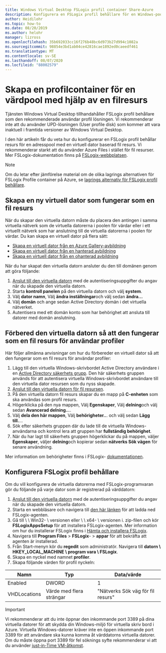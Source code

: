 ```yaml
---
title: Windows Virtual Desktop FSLogix profil container Share-Azure
description: Konfigurera en FSLogix profil behållare för en Windows-pool för virtuella skriv bord med en virtuell dator baserad fil resurs.
author: Heidilohr
ms.topic: how-to
ms.date: 08/20/2019
ms.author: helohr
manager: lizross
ms.openlocfilehash: 35b692033cc16f276b48bc6d973b27d994c1082a
ms.sourcegitcommit: 98854e3bd1ab04ce42816cae1892ed0caeedf461
ms.translationtype: MT
ms.contentlocale: sv-SE
ms.lasthandoff: 08/07/2020
ms.locfileid: "88002579"
---
```

# <a name="create-a-profile-container-for-a-host-pool-using-a-file-share"></a>Skapa en profilcontainer för en värdpool med hjälp av en filresurs

Tjänsten Windows Virtual Desktop tillhandahåller FSLogix profil behållare som den rekommenderade användar profil lösningen. Vi rekommenderar inte att du använder UPD-lösningen (User profile disk) som kommer att vara inaktuell i framtida versioner av Windows Virtual Desktop.

I den här artikeln får du veta hur du konfigurerar en FSLogix profil behållar resurs för en adresspool med en virtuell dator baserad fil resurs. Vi rekommenderar starkt att du använder Azure Files i stället för fil resurser. Mer FSLogix-dokumentation finns på [FSLogix-webbplatsen](https://docs.fslogix.com/).

>[!NOTE]
>Om du letar efter jämförelse material om de olika lagrings alternativen för FSLogix Profile container på Azure, se [lagrings alternativ för FSLogix profil behållare](store-fslogix-profile.md).

## <a name="create-a-new-virtual-machine-that-will-act-as-a-file-share"></a>Skapa en ny virtuell dator som fungerar som en fil resurs

När du skapar den virtuella datorn måste du placera den antingen i samma virtuella nätverk som de virtuella datorerna i poolen för värdar eller i ett virtuellt nätverk som har anslutning till de virtuella datorerna i poolen för värdar. Du kan skapa en virtuell dator på flera sätt:

- [Skapa en virtuell dator från en Azure Gallery-avbildning](../virtual-machines/windows/quick-create-portal.md#create-virtual-machine)
- [Skapa en virtuell dator från en hanterad avbildning](../virtual-machines/windows/create-vm-generalized-managed.md)
- [Skapa en virtuell dator från en ohanterad avbildning](https://github.com/Azure/azure-quickstart-templates/tree/master/101-vm-from-user-image)

När du har skapat den virtuella datorn ansluter du den till domänen genom att göra följande:

1. [Anslut till den virtuella datorn](../virtual-machines/windows/quick-create-portal.md#connect-to-virtual-machine) med de autentiseringsuppgifter du angav när du skapade den virtuella datorn.
2. Starta **kontroll panelen** på den virtuella datorn och välj **system**.
3. Välj **dator namn**, Välj **ändra inställningar**och välj sedan **ändra...**
4. Välj **domän** och ange sedan Active Directory domän i det virtuella nätverket.
5. Autentisera med ett domän konto som har behörighet att ansluta till datorer med domän anslutning.

## <a name="prepare-the-virtual-machine-to-act-as-a-file-share-for-user-profiles"></a>Förbered den virtuella datorn så att den fungerar som en fil resurs för användar profiler

Här följer allmänna anvisningar om hur du förbereder en virtuell dator så att den fungerar som en fil resurs för användar profiler:

1. Lägg till den virtuella Windows-skrivbordet Active Directory användare i en [Active Directory säkerhets grupp](/windows/security/identity-protection/access-control/active-directory-security-groups/). Den här säkerhets gruppen används för att autentisera virtuella Windows-skrivbordet användare till den virtuella dator resursen som du nyss skapade.
2. [Anslut till den virtuella datorn för fil resursen](../virtual-machines/windows/quick-create-portal.md#connect-to-virtual-machine).
3. På den virtuella datorn fil resurs skapar du en mapp på **C-enheten** som ska användas som profil resurs.
4. Högerklicka på den nya mappen, Välj **Egenskaper**, Välj **delning**och välj sedan **Avancerad delning..**..
5. Välj **dela den här mappen**, Välj **behörigheter..**. och välj sedan **Lägg till.**...
6. Sök efter säkerhets gruppen där du lade till de virtuella Windows-användarna och kontrol lera att gruppen har **fullständig behörighet**.
7. När du har lagt till säkerhets gruppen högerklickar du på mappen, väljer **Egenskaper**, väljer **delning**och kopierar sedan **nätverks Sök vägen** för senare användning.

Mer information om behörigheter finns i FSLogix- [dokumentationen](/fslogix/fslogix-storage-config-ht/).

## <a name="configure-the-fslogix-profile-container"></a>Konfigurera FSLogix profil behållare

Om du vill konfigurera de virtuella datorerna med FSLogix-programvaran gör du följande på varje dator som är registrerad på värddatorn:

1. [Anslut till den virtuella datorn](../virtual-machines/windows/quick-create-portal.md#connect-to-virtual-machine) med de autentiseringsuppgifter du angav när du skapade den virtuella datorn.
2. Starta en webbläsare och navigera till [den här länken](https://go.microsoft.com/fwlink/?linkid=2084562) för att ladda ned FSLogix-agenten.
3. Gå till \\ \\ Win32- \\ versionen eller \\ \\ x64- \\ versionen i. zip-filen och kör **FSLogixAppsSetup** för att installera FSLogix-agenten.  Mer information om hur du installerar FSLogix finns i [Hämta och installera FSLogix](/fslogix/install-ht/).
4. Navigera till **Program Files**  >  **FSLogix**-  >  **appar** för att bekräfta att agenten är installerad.
5. Från Start-menyn kör du **regedit** som administratör. Navigera till **datorn \\ HKEY_LOCAL_MACHINE \\ program vara \\ FSLogix**.
6. Skapa en nyckel med namnet **profiler**.
7. Skapa följande värden för profil nyckeln:

| Namn                | Typ               | Data/värde                        |
|---------------------|--------------------|-----------------------------------|
| Enabled             | DWORD              | 1                                 |
| VHDLocations        | Värde med flera strängar | "Nätverks Sök väg för fil resurs"     |

>[!IMPORTANT]
>Vi rekommenderar att du inte öppnar den inkommande port 3389 på dina virtuella datorer för att skydda din Windows-miljö för virtuella skriv bord i Azure. Virtuella Windows-datorer kräver inte en öppen inkommande port 3389 för att användare ska kunna komma åt värddatorns virtuella datorer. Om du måste öppna port 3389 för fel söknings syfte rekommenderar vi att du använder [just-in-Time VM-åtkomst](../security-center/security-center-just-in-time.md).
